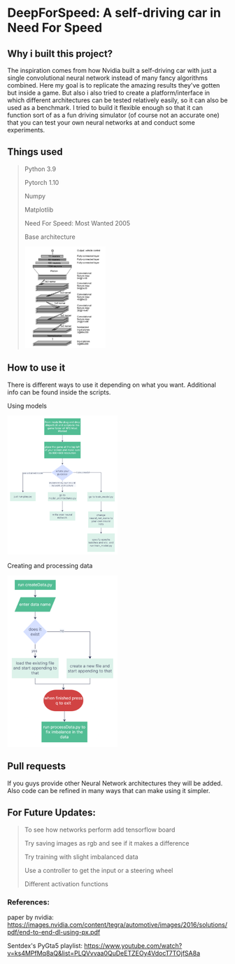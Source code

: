 # DeepForSpeed: A self-driving car in Need For Speed
## Why i built this project?
The inspiration comes from how Nvidia built a self-driving car with just a single convolutional
neural network instead of many fancy algorithms combined. Here my goal is to replicate 
the amazing results they've gotten but inside a game. But also i also tried to create a platform/interface 
in which different architectures can be tested relatively easily, so it can also be used as a benchmark.
I tried to build it flexible enough so that it can function sort of as a fun driving simulator (of course
not an accurate one) that you can test your own neural networks at and conduct some experiments.


## Things used
> Python 3.9
> 
> Pytorch 1.10
>
> Numpy
> 
> Matplotlib
> 
> Need For Speed: Most Wanted 2005
> 
> Base architecture
> 
> <img src="https://github.com/edilgin/DeepForSpeed/blob/master/images/nvidia_arch.png?raw=true" width=40% height=40% alt="Nvidia's architecture">


## How to use it
There is different ways to use it depending on what you want. Additional info can be found inside the scripts.

Using models

<img src="https://github.com/edilgin/DeepForSpeed/blob/master/images/flowchart.jpg?raw=true" width=50% height=50% alt="flowchart">

Creating and processing data

<img src="https://github.com/edilgin/DeepForSpeed/blob/master/images/dataFlowchart.jpg?raw=true" width=50% height=50% alt="flowchart">




## Pull requests

If you guys provide other Neural Network architectures they will be added. Also code can be refined in many ways that can make using it
simpler.


## For Future Updates:
> To see how networks perform add tensorflow board
> 
> Try saving images as rgb and see if it makes a difference
>
> 
> Try training with slight imbalanced data
> 
> Use a controller to get the input or a steering wheel
> 
> Different activation functions

### References:
paper by nvidia: https://images.nvidia.com/content/tegra/automotive/images/2016/solutions/pdf/end-to-end-dl-using-px.pdf

Sentdex's PyGta5 playlist: https://www.youtube.com/watch?v=ks4MPfMq8aQ&list=PLQVvvaa0QuDeETZEOy4VdocT7TOjfSA8a

